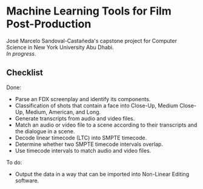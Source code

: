 # Machine Learning Tools for Film Post-Production
José Marcelo Sandoval-Castañeda's capstone project for Computer Science in New York University Abu Dhabi.\
_In progress_.

## Checklist
Done:
  * Parse an FDX screenplay and identify its components.
  * Classification of shots that contain a face into Close-Up, Medium Close-Up, Medium, American, and Long.
  * Generate transcripts from audio and video files.
  * Match an audio or video file to a scene according to their transcripts and the dialogue in a scene.
  * Decode linear timecode (LTC) into SMPTE timecode.
  * Determine whether two SMPTE timecode intervals overlap.
  * Use timecode intervals to match audio and video files.


To do:
  * Output the data in a way that can be imported into Non-Linear Editing software.
